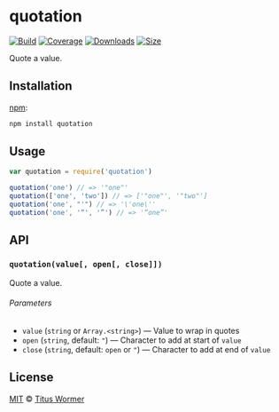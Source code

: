 # quotation

[![Build][build-badge]][build]
[![Coverage][coverage-badge]][coverage]
[![Downloads][downloads-badge]][downloads]
[![Size][size-badge]][size]

Quote a value.

## Installation

[npm][]:

```bash
npm install quotation
```

## Usage

```js
var quotation = require('quotation')

quotation('one') // => '"one"'
quotation(['one', 'two']) // => ['"one"', '"two"']
quotation('one', "'") // => '\'one\''
quotation('one', '“', '”') // => '“one”'
```

## API

### `quotation(value[, open[, close]])`

Quote a value.

###### Parameters

*   `value` (`string` or `Array.<string>`)
    — Value to wrap in quotes
*   `open` (`string`, default: `"`)
    — Character to add at start of `value`
*   `close` (`string`, default: `open` or `"`)
    — Character to add at end of `value`

## License

[MIT][license] © [Titus Wormer][author]

<!-- Definitions -->

[build-badge]: https://img.shields.io/travis/wooorm/quotation.svg

[build]: https://travis-ci.org/wooorm/quotation

[coverage-badge]: https://img.shields.io/codecov/c/github/wooorm/quotation.svg

[coverage]: https://codecov.io/github/wooorm/quotation

[downloads-badge]: https://img.shields.io/npm/dm/quotation.svg

[downloads]: https://www.npmjs.com/package/quotation

[size-badge]: https://img.shields.io/bundlephobia/minzip/quotation.svg

[size]: https://bundlephobia.com/result?p=quotation

[npm]: https://docs.npmjs.com/cli/install

[license]: license

[author]: https://wooorm.com

